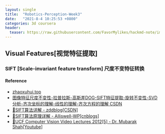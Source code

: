 ```yaml
---
layout: single
title:  "Robotics-Perception-Week3"
date:   "2021-8-4 10:25:53 +0800"
categories: 3d coursera
header:
  teaser: https://raw.githubusercontent.com/FavorMylikes/hackmd-note/img/img20210804142207.png
---
```


## Visual Features[视觉特征提取]

### SIFT [Scale-invariant feature transform] 尺度不变特征转换

#### Reference

- [zhaoxuhui.top](http://zhaoxuhui.top/blog/2019/11/12/robotics-perception-assignment-3.html#1visual-features)
- [图像特征尺度不变性-拉普拉斯-高斯差DOG-SIFT特征提取-旋转不变性-SVD分析-齐次坐标的理解-线性的理解-齐次方程的理解 CSDN](https://blog.csdn.net/djfjkj52/article/details/104694488)
- [🤙SIFT算法详解 - zddblog[CSDN]](https://blog.csdn.net/zddblog/article/details/7521424)
- [🤙SIFT算法原理详解 - Alliswell-WP[cnblogs]](https://www.cnblogs.com/Alliswell-WP/p/SIFT.html)
- [🤙UCF Computer Vision Video Lectures 2012[5] -  Dr. Mubarak Shah[Youtube]](https://www.youtube.com/watch?v=NPcMS49V5hg)
